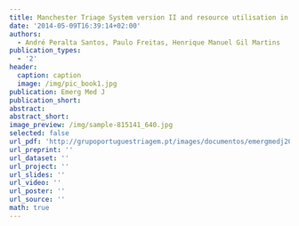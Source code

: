 ```yaml
---
title: Manchester Triage System version II and resource utilisation in the emergency department
date: '2014-05-09T16:39:14+02:00'
authors:
  - André Peralta Santos, Paulo Freitas, Henrique Manuel Gil Martins
publication_types:
  - '2'
header:
  caption: caption
  image: /img/pic_book1.jpg
publication: Emerg Med J
publication_short: 
abstract: 
abstract_short: 
image_preview: /img/sample-815141_640.jpg
selected: false
url_pdf: 'http://grupoportuguestriagem.pt/images/documentos/emergmedj2013jan%2023Epu_ahead_of_print.pdf'
url_preprint: ''
url_dataset: ''
url_project: ''
url_slides: ''
url_video: ''
url_poster: ''
url_source: ''
math: true
---
```


